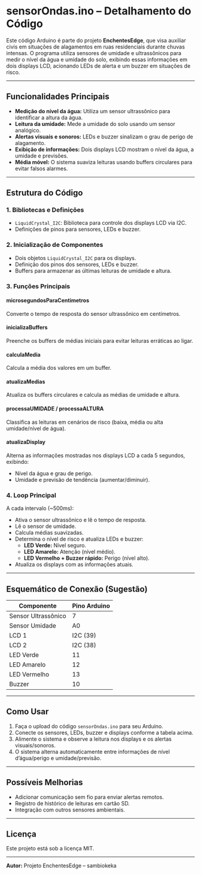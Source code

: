 # sensorOndas.ino – Detalhamento do Código

Este código Arduino é parte do projeto **EnchentesEdge**, que visa auxiliar civis em situações de alagamentos em ruas residenciais durante chuvas intensas. O programa utiliza sensores de umidade e ultrassônicos para medir o nível da água e umidade do solo, exibindo essas informações em dois displays LCD, acionando LEDs de alerta e um buzzer em situações de risco.

---

## Funcionalidades Principais

- **Medição do nível da água:** Utiliza um sensor ultrassônico para identificar a altura da água.
- **Leitura da umidade:** Mede a umidade do solo usando um sensor analógico.
- **Alertas visuais e sonoros:** LEDs e buzzer sinalizam o grau de perigo de alagamento.
- **Exibição de informações:** Dois displays LCD mostram o nível da água, a umidade e previsões.
- **Média móvel:** O sistema suaviza leituras usando buffers circulares para evitar falsos alarmes.

---

## Estrutura do Código

### 1. Bibliotecas e Definições

- `LiquidCrystal_I2C`: Biblioteca para controle dos displays LCD via I2C.
- Definições de pinos para sensores, LEDs e buzzer.

### 2. Inicialização de Componentes

- Dois objetos `LiquidCrystal_I2C` para os displays.
- Definição dos pinos dos sensores, LEDs e buzzer.
- Buffers para armazenar as últimas leituras de umidade e altura.

### 3. Funções Principais

#### **microsegundosParaCentimetros**
Converte o tempo de resposta do sensor ultrassônico em centímetros.

#### **inicializaBuffers**
Preenche os buffers de médias iniciais para evitar leituras erráticas ao ligar.

#### **calculaMedia**
Calcula a média dos valores em um buffer.

#### **atualizaMedias**
Atualiza os buffers circulares e calcula as médias de umidade e altura.

#### **processaUMIDADE / processaALTURA**
Classifica as leituras em cenários de risco (baixa, média ou alta umidade/nível de água).

#### **atualizaDisplay**
Alterna as informações mostradas nos displays LCD a cada 5 segundos, exibindo:
- Nível da água e grau de perigo.
- Umidade e previsão de tendência (aumentar/diminuir).

### 4. Loop Principal

A cada intervalo (~500ms):
- Ativa o sensor ultrassônico e lê o tempo de resposta.
- Lê o sensor de umidade.
- Calcula médias suavizadas.
- Determina o nível de risco e atualiza LEDs e buzzer:
  - **LED Verde:** Nível seguro.
  - **LED Amarelo:** Atenção (nível médio).
  - **LED Vermelho + Buzzer rápido:** Perigo (nível alto).
- Atualiza os displays com as informações atuais.

---

## Esquemático de Conexão (Sugestão)

| Componente         | Pino Arduino |
|--------------------|-------------|
| Sensor Ultrassônico| 7           |
| Sensor Umidade     | A0          |
| LCD 1              | I2C (39)    |
| LCD 2              | I2C (38)    |
| LED Verde          | 11          |
| LED Amarelo        | 12          |
| LED Vermelho       | 13          |
| Buzzer             | 10          |

---

## Como Usar

1. Faça o upload do código `sensorOndas.ino` para seu Arduino.
2. Conecte os sensores, LEDs, buzzer e displays conforme a tabela acima.
3. Alimente o sistema e observe a leitura nos displays e os alertas visuais/sonoros.
4. O sistema alterna automaticamente entre informações de nível d’água/perigo e umidade/previsão.

---

## Possíveis Melhorias

- Adicionar comunicação sem fio para enviar alertas remotos.
- Registro de histórico de leituras em cartão SD.
- Integração com outros sensores ambientais.

---

## Licença

Este projeto está sob a licença MIT.

---

**Autor:** Projeto EnchentesEdge – sambiokeka